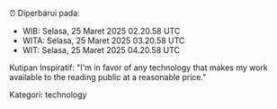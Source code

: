 ⏰ Diperbarui pada:
- WIB: Selasa, 25 Maret 2025 02.20.58 UTC
- WITA: Selasa, 25 Maret 2025 03.20.58 UTC
- WIT: Selasa, 25 Maret 2025 04.20.58 UTC

Kutipan Inspiratif:
"I'm in favor of any technology that makes my work available to the reading public at a reasonable price."


Kategori: technology

